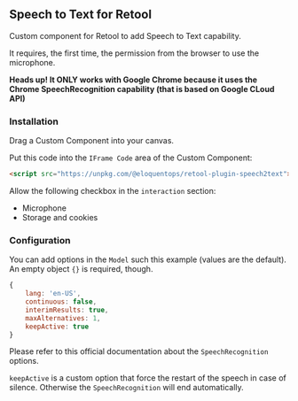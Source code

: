 ## Speech to Text for Retool

Custom component for Retool to add Speech to Text capability.

It requires, the first time, the permission from the browser to use the microphone.

**Heads up! It ONLY works with Google Chrome because it uses the Chrome SpeechRecognition capability (that is based on Google CLoud API)**

### Installation

Drag a Custom Component into your canvas.

Put this code into the `IFrame Code` area of the Custom Component:

```html
<script src="https://unpkg.com/@eloquentops/retool-plugin-speech2text"></script>
```

Allow the following checkbox in the `interaction` section:
- Microphone
- Storage and cookies


### Configuration

You can add options in the `Model` such this example (values are the default). 
An empty object `{}` is required, though.

```js
{
    lang: 'en-US',
    continuous: false,
    interimResults: true,
    maxAlternatives: 1,
    keepActive: true
}
```

Please refer to this official documentation about the `SpeechRecognition` options.

`keepActive` is a custom option that force the restart of the speech in case of silence. Otherwise the `SpeechRecognition` will end automatically.

